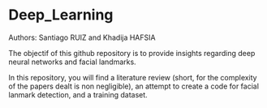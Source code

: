 # Deep_Learning

Authors: Santiago RUIZ and Khadija HAFSIA

The objectif of this github repository is to provide insights regarding deep neural networks and facial landmarks.

In this repository, you will find a literature review (short, for the complexity of the papers dealt is non negligible), an attempt to create a code for facial lanmark detection, and a training dataset.


                           
